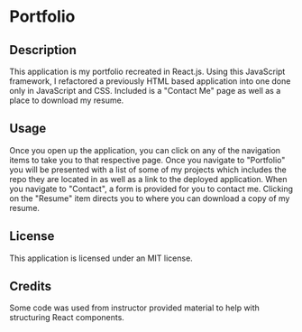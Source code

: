 # Portfolio

## Description

This application is my portfolio recreated in React.js. Using this JavaScript framework, I refactored a previously HTML based application into one done only in JavaScript and CSS. Included is a "Contact Me" page as well as a place to download my resume.

## Usage

Once you open up the application, you can click on any of the navigation items to take you to that respective page. Once you navigate to "Portfolio" you will be presented with a list of some of my projects which includes the repo they are located in as well as a link to the deployed application. When you navigate to "Contact", a form is provided for you to contact me. Clicking on the "Resume" item directs you to where you can download a copy of my resume.

## License

This application is licensed under an MIT license.

## Credits

Some code was used from instructor provided material to help with structuring React components.
